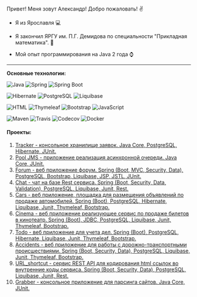 Привет! Меня зовут Александр! Добро пожаловать! :v:

* Я из Ярославля :computer:

* Я закончил ЯРГУ им. П.Г. Демидова по специальности "Прикладная математика". :office:
* Мой опыт программирования на Java 2 года :watch:

-----------
<b>Основные технологии:</b>

![Java](https://img.shields.io/badge/Java-%3E%3D%208-orange) 
![Spring](https://img.shields.io/badge/Spring-%3E%3D%205.0-green)
![Spring Boot](https://img.shields.io/badge/Spring%20Boot-2-green)

![Hibernate](https://img.shields.io/badge/Hibernate-%3E%3D%205.0-yellow)
![PostgreSQL](https://img.shields.io/badge/PostgreSQL-%3E%3D%209-blue)
![Liquibase](https://img.shields.io/badge/Liquibase-%20-orange)

![HTML](https://img.shields.io/badge/HTML-5-blue)
![Thymeleaf](https://img.shields.io/badge/Thymeleaf-%20-green)
![Bootstrap](https://img.shields.io/badge/Bootstrap-4-blue)
![JavaScript](https://img.shields.io/badge/JavaScript-%20-yellow)


![Maven](https://img.shields.io/badge/Maven-3-red)
![Travis](https://img.shields.io/badge/Travis-CI-succes)
![Codecov](https://img.shields.io/badge/Codecov-%20-red)
![Docker](https://img.shields.io/badge/Docker-%20-blue)

#### Проекты:
01. [Tracker - консольное хранилище заявок. Java Core, PostgreSQL, Hibernate, JUnit.](https://github.com/AMEMELYANOV/tracker)
02. [Pool JMS - приложение реализация асинхронной очереди. Java Core, JUnit.](https://github.com/AMEMELYANOV/Pool_JMS)
03. [Forum - веб приложение форум. Spring (Boot, MVC, Security, Data), PostgreSQL, Bootstrap, Liquibase, JSP, JSTL, JUnit.](https://github.com/AMEMELYANOV/forum)
04. [Chat - чат на базе Rest сервиса. Spring (Boot, Security, Data, Validation), PostgreSQL, Liquibase, Junit, Rest.](https://github.com/AMEMELYANOV/chat)
05. [Cars - веб приложение, площадка для размещения объявлений по продаже автомобилей. Spring (Boot), PostgreSQL, Hibernate, Liquibase, Junit, Thymeleaf, Bootstrap.](https://github.com/AMEMELYANOV/cars)
06. [Cinema - веб приложение реализующее сервис по продаже билетов в кинотеатр.  Spring (Boot), JDBC, PostgreSQL, Liquibase, Junit, Thymeleaf, Bootstrap.](https://github.com/AMEMELYANOV/cinema)
07. [Todo - веб приложение для учета дел. Spring (Boot), PostgreSQL, Hibernate, Liquibase, Junit, Thymeleaf, Bootstrap.](https://github.com/AMEMELYANOV/todo)
08. [Accidents - веб приложение для работы с дорожно-транспортными происшествиями.  Spring (Boot, Security, Data), PostgreSQL, Liquibase, Junit, Thymeleaf, Bootstrap.](https://github.com/AMEMELYANOV/accidents)
09. [URL_shortcut - сервис REST API для кодирования html ссылок во внутренние коды сервиса. Spring (Boot, Security, Data), PostgreSQL, Liquibase, Junit, Rest.](https://github.com/AMEMELYANOV/url_shortcut)
10. [Grabber - консольное приложение для парсинга сайтов. Java Core, JUnit.](https://github.com/AMEMELYANOV/grabber)


